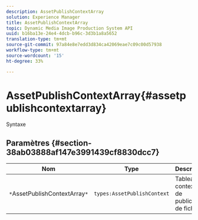 ```yaml
---
description: AssetPublishContextArray
solution: Experience Manager
title: AssetPublishContextArray
topic: Dynamic Media Image Production System API
uuid: b16ba13e-24e4-4dcb-b96c-3d3b1a8a5652
translation-type: tm+mt
source-git-commit: 97a84e8e7edd3d834ca42069eae7c09c00d57938
workflow-type: tm+mt
source-wordcount: '15'
ht-degree: 33%

---
```



# AssetPublishContextArray{#assetpublishcontextarray}

Syntaxe

## Paramètres {#section-38ab03888af147e3991439cf8830dcc7}

| Nom | Type | Description |
|---|---|---|
| `*`AssetPublishContextArray`*` | `types:AssetPublishContext` | Tableau de contextes de publication de fichier. |

